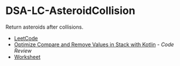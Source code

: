 # DSA-LC-AsteroidCollision
Return asteroids after collisions.

- [LeetCode](https://leetcode.com/problems/asteroid-collision/)
- [Optimize Compare and Remove Values in Stack with Kotlin](https://codereview.stackexchange.com/questions/245200/optimize-compare-and-remove-values-in-stack-with-kotlin/245201#245201) - _Code Review_
- [Worksheet](https://docs.google.com/spreadsheets/d/1G0oO6v_sEEfsUtNff6HDsUVvSOAJ0OdCEiZUJicAhA0/edit?usp=sharing)

